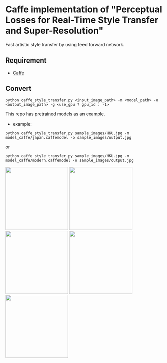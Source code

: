 # Caffe implementation of "Perceptual Losses for Real-Time Style Transfer and Super-Resolution"
Fast artistic style transfer by using feed forward network.




## Requirement
- [Caffe](https://github.com/BVLC/caffe)


## Convert
```
python caffe_style_transfer.py <input_image_path> -m <model_path> -o <output_image_path> -g <use_gpu ? gpu_id : -1>
```

This repo has pretrained models as an example.

- example:
```
python caffe_style_transfer.py sample_images/HKU.jpg -m model_caffe/japan.caffemodel -o sample_images/output.jpg
```
or
```
python caffe_style_transfer.py sample_images/HKU.jpg -m model_caffe/modern.caffemodel -o sample_images/output.jpg
```

<img src="https://github.com/jizhuoran/caffe_style_transfer/blob/master/sample_images/HKU.jpg" height="200px">
<img src="https://github.com/jizhuoran/caffe_style_transfer/blob/master/sample_images/japan.jpg" height="200px">
<img src="https://github.com/jizhuoran/caffe_style_transfer/blob/master/sample_images/o11.png" height="200px">
<img src="https://github.com/jizhuoran/caffe_style_transfer/blob/master/sample_images/modern.jpg" height="200px">
<img src="https://github.com/jizhuoran/caffe_style_transfer/blob/master/sample_images/o12.png" height="200px">